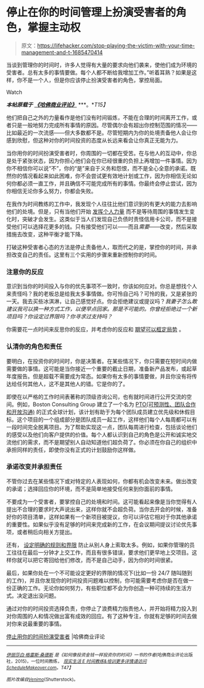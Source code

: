 # 停止在你的时间管理上扮演受害者的角色，掌握主动权

> 原文：<https://lifehacker.com/stop-playing-the-victim-with-your-time-management-and-t-1685470414>

当谈到管理你的时间时，许多人觉得有大量的要求向他们袭来，使他们成为环境的受害者。总有太多的事情要做。每个人都不断给我增加工作。”听着耳熟？如果是这样，你不是一个人，但是你应该停止扮演受害者的角色，掌控局面。

Watch

***本帖原载于*** [***《哈佛商业评论》***](https://hbr.org/2015/01/stop-playing-the-victim-with-your-time) ***。**T15】*

他们把自己之外的力量看作是他们没有时间锻炼，不能在合理的时间离开工作，或者只是一般地努力完成所有事情的原因。尽管偶尔会有超出你控制范围的情况——比如最近的一次流感——但大多数都不是。尽管短期内为你的处境责备他人会让你感到欣慰，但这种对你的时间投资的态度从长远来看会让你真正无能为力。

当你用你的时间扮演受害者时，你周围的一切都在受苦。在与他人的互动中，你总是处于紧张状态，因为你担心他们会在你已经很重的负担上再增加一件事情。因为你不相信你可以说“不”，你的“是”来自于义务和怨恨，而不是全心全意的承诺。既然你的情况看起来如此困难，你不会尝试更有效地计划或工作，因为你相信无论如何你都必须一直工作，并且确信不可能完成所有的事情。你最终会停止尝试，因为你相信无论你多么努力，你都会失败。

在我作为时间教练的工作中，我发现个人往往比他们意识到的有更大的能力去影响他们的处境。但是，只有当他们开始 [发挥个人力量](https://lifehacker.com/the-simple-secret-to-time-management-jedi-time-tricks-5986518) 而不是等待周围的事情发生变化时，突破才会发生。这类似于当人们发现自己负债时责怪信用卡公司，而不是接受他们可以选择花更多的钱。只有接受他们可以——而且*需要*——改变，然后采取措施去改变，这种平衡才能下降。

打破这种受害者心态的方法是停止责备他人，取而代之的是，掌控你的时间，并承担改变自己的责任。这里有三个实用的步骤来重新控制你的时间。

### 注意你的反应

意识到当你的时间投入与你的优先事项不一致时，你该如何应对。你总是想找个人来责怪吗？我的老板总是给我太多事情做。你可怜自己吗？可怜的我，又是紧张的一天。我去买些冰淇淋，让自己感觉好点。你会拒绝建议或提议吗？*我妻子怎么敢建议我可以换一种方式工作，以便早点回家。那是不可能的。你曾经拒绝过一个新项目吗？你设定过界限吗？你寻求过支持吗？*

你需要花一点时间来反思你的反应，并考虑你的反应和 [期望可以框定局势](https://lifehacker.com/how-your-expectations-mess-with-your-view-of-the-presen-1685353419) 。

### 认清你的角色和责任

要明白，在投资你的时间时，你是决策者。在某些情况下，你只需要在短时间内做需要做的事情。这可能是当你接近一个重要的截止日期，准备新产品发布，或起草年度报告。但是超载不需要成为常态。如果你有太多的事情要做，并且你没有将传达给任何其他人，这不是其他人的错。它是你的了。

即使在以严格的工作时间表著称的顶级咨询公司，也有就时间进行公开交流的空间。例如，Boston Consulting Group 建立了一个名为 [PTO(可预测性、团队合作和开放沟通)](http://careers.bcg.com/culture/better_way_work.aspx) 的正式全球计划，该计划有助于为每个团队成员建立优先级和休假目标。这个项目的一个组成部分是团队成员一起工作，这样他们每个人每周都可以有一段时间完全脱离项目。为了帮助实现这一点，团队每周进行检查，包括谈论他们的感受以及他们向客户提供的价值。每个人都认识到自己的角色是公开和诚实地交流他们的需求，而不是期望别人自动知道他们超负荷了。你必须在你自己的组织中承担同样的责任，即使你没有正式的计划鼓励你这样做。

### 承诺改变并承担责任

不管你过去在某些情况下或对特定的人表现如何，你都有机会改变未来。做出改变的承诺；选择回应你的环境，而不是简单地接受任何来到你面前的事情。

不要成为一个受害者，要掌控自己的处境和时间。这可能看起来像是当你觉得有人提出不合理的要求时大声说出来，这样你就不会超负荷。当你去开会的时候，准备好你的项目清单，这样如果有一个新项目被提议，你可以评估它相对于你其他承诺的重要性。如果似乎没有足够的时间来完成新的工作，在会议期间提议讨论优先事项，或者稍后向相关方提出。

还有， [设定明确的规则和界限](https://lifehacker.com/how-to-handle-a-micromanaging-boss-5994065) 防止从别人身上索取太多。例如，如果你管理的员工往往在最后一分钟才上交工作，而且有很多错误，要求他们更早地上交项目。这样你就可以把它寄回给他们修改，而不是自己动手，因为你的时间很紧。

最后，如果你处在一个不可能设定更好的界限的情况下(比如一份 24/7 随叫随到的工作)，并且你发现你的时间投资问题难以控制，你可能需要考虑你是否在做一份正确的工作。无论你如何努力，有些职位都不会为你创造一种可持续的生活方式。决定退出没问题。

通过对你的时间投资选择负责，你停止了浪费精力指责他人，并开始将精力投入到对你周围的人和情况做出富有成效的回应。有了这种专注，你就有足够的时间去做对你来说最重要的事情。

[停止用你的时间扮演受害者](https://hbr.org/2015/01/stop-playing-the-victim-with-your-time) |哈佛商业评论

* * *

[<small>*伊丽莎白·格雷斯·桑德斯*</small>](https://hbr.org/search?term=elizabeth+grace+saunders) <small>*是《如何像投资金钱一样投资你的时间》一书的作者*</small>[<small></small>](http://www.amazon.com/Invest-Your-Time-Like-Money-ebook/dp/B00RZZA64I/?asc_campaign=InlineText&asc_refurl=https://lifehacker.com/stop-playing-the-victim-with-your-time-management-and-t-1685470414&asc_source=&tag=kinjalifehackerlink-20)*<small>*(哈佛商业评论出版社，2015)，一位时间教练，*</small> [<small>*现实生活 E 时间教练&培训更多详情请访问*</small>](http://www.reallifee.com/coaching)[<small>*ScheduleMakeover.com*</small>](http://www.schedulemakeover.com/)<small>*。*T47】</small>*

*<small>*图片改编自*</small>[<small>*Venimo*</small>](http://www.shutterstock.com/pic-180651680/stock-vector-time-management-vector-modern-illustration-in-flat-style-with-male-hand-holding-stopwatch.html?src=id&ws=1)<small>*(Shutterstock)。*</small>*